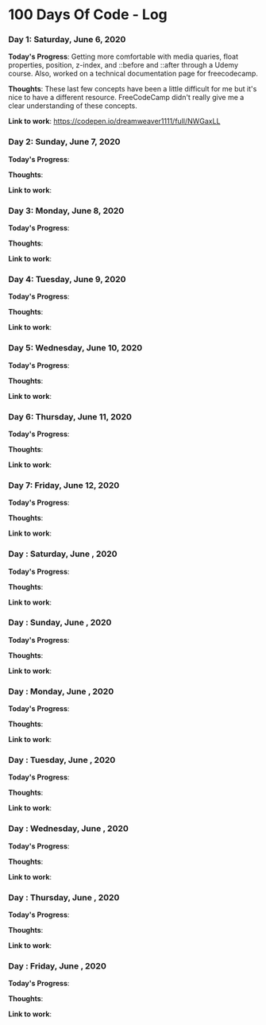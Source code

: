 # 100 Days Of Code - Log

### Day 1: Saturday, June 6, 2020

**Today's Progress**: Getting more comfortable with media quaries, float properties, position, z-index, and ::before and ::after through a Udemy course. Also, worked on a technical documentation page for freecodecamp.

**Thoughts**: These last few concepts have been a little difficult for me but it's nice to have a different resource. FreeCodeCamp didn't really give me a clear understanding of these concepts.

**Link to work**: https://codepen.io/dreamweaver1111/full/NWGaxLL



### Day 2: Sunday, June 7, 2020

**Today's Progress**: 

**Thoughts**: 

**Link to work**: 



### Day 3: Monday, June 8, 2020

**Today's Progress**: 

**Thoughts**: 

**Link to work**:



### Day 4: Tuesday, June 9, 2020

**Today's Progress**: 

**Thoughts**: 

**Link to work**: 



### Day 5: Wednesday, June 10, 2020

**Today's Progress**: 

**Thoughts**: 

**Link to work**:



### Day 6: Thursday, June 11, 2020

**Today's Progress**: 

**Thoughts**: 

**Link to work**: 



### Day 7: Friday, June 12, 2020

**Today's Progress**: 

**Thoughts**: 

**Link to work**:



### Day : Saturday, June , 2020

**Today's Progress**: 

**Thoughts**: 

**Link to work**: 



### Day : Sunday, June , 2020

**Today's Progress**: 

**Thoughts**: 

**Link to work**: 



### Day : Monday, June , 2020

**Today's Progress**: 

**Thoughts**: 

**Link to work**:



### Day : Tuesday, June , 2020

**Today's Progress**: 

**Thoughts**: 

**Link to work**: 



### Day : Wednesday, June , 2020

**Today's Progress**: 

**Thoughts**: 

**Link to work**:



### Day : Thursday, June , 2020

**Today's Progress**: 

**Thoughts**: 

**Link to work**: 



### Day : Friday, June , 2020

**Today's Progress**: 

**Thoughts**: 

**Link to work**:
